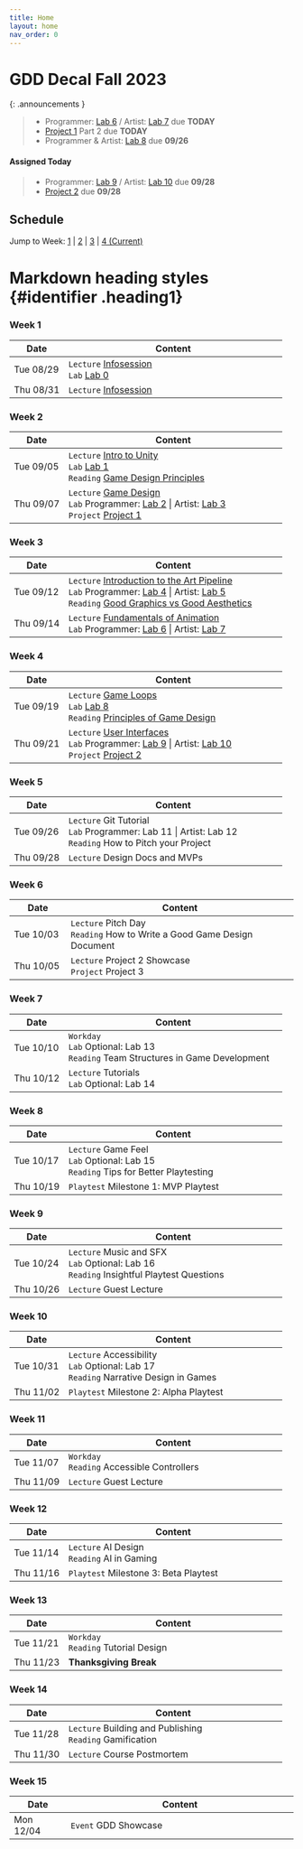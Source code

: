 ```yaml
---
title: Home
layout: home
nav_order: 0
---
```


# GDD Decal Fall 2023

{: .announcements }
> * Programmer: [Lab 6] / Artist: [Lab 7] due **TODAY**
> * [Project 1] Part 2 due **TODAY**
> * Programmer & Artist: [Lab 8] due **09/26**
#### Assigned Today
> * Programmer: [Lab 9] / Artist: [Lab 10] due **09/28**
> * [Project 2] due **09/28**

## Schedule

Jump to Week: [1](#week-1) \| [2](#week-2) \| [3](#week-3) \| [4 (Current)](#week-4)

<!-- \| [4](#week-4) \| [5](#week-5) \| [6](#week-6) \| [7](#week-7) \| 
[8](#week-8) \| [9](#week-9) \| [10](#week-10) \| [11](#week-11) \| [12](#week-12) \| [13](#week-13) \| [14](#week-14) -->

<style>
  table th:first-of-type {
      width: 20% !important;
  }
  table th:nth-of-type(2) {
      width: 80% !important;
  }
  .heading1 {
    color: red !important;
    font-weight:700 !important;
    font-size: 35px !important; 
  }
</style>

# Markdown heading styles {#identifier .heading1}

### <a id="week-1"></a> Week 1

| Date  | Content                                                                                                                           |
|-------|-------------------------------------------------------------------------------------------------------------------------------------------|
| Tue 08/29 | `Lecture` [Infosession] <br/> `Lab` [Lab 0] |
| Thu 08/31 | `Lecture` [Infosession] |

### <a id="week-2"></a> Week 2

| Date  | Content                                                                                                                           |
|-------|-------------------------------------------------------------------------------------------------------------------------------------------|
| Tue 09/05 | `Lecture` [Intro to Unity] <br/> `Lab` [Lab 1] <br/> `Reading` [Game Design Principles] |
| Thu 09/07 | `Lecture` [Game Design] <br/> `Lab` Programmer: [Lab 2] \| Artist: [Lab 3] <br/> `Project` [Project 1] |

### <a id="week-3"></a> Week 3

| Date  | Content                                                                                                                           |
|-------|-------------------------------------------------------------------------------------------------------------------------------------------|
| Tue 09/12 | `Lecture` [Introduction to the Art Pipeline] <br/> `Lab` Programmer: [Lab 4] \| Artist: [Lab 5] <br/> `Reading` [Good Graphics vs Good Aesthetics] |
| Thu 09/14 | `Lecture` [Fundamentals of Animation] <br/> `Lab` Programmer: [Lab 6] \| Artist: [Lab 7] |

### <a id="week-4"></a> Week 4

| Date  | Content                                                                                                                           |
|-------|-------------------------------------------------------------------------------------------------------------------------------------------|
| Tue 09/19 | `Lecture` [Game Loops] <br/> `Lab` [Lab 8] <br/> `Reading` [Principles of Game Design] |
| Thu 09/21 | `Lecture` [User Interfaces] <br/> `Lab` Programmer: [Lab 9] \| Artist: [Lab 10] <br/> `Project` [Project 2] |

### <a id="week-5"></a> Week 5

| Date  | Content                                                                                                                           |
|-------|-------------------------------------------------------------------------------------------------------------------------------------------|
| Tue 09/26 | `Lecture` Git Tutorial <br/> `Lab` Programmer: Lab 11 \| Artist: Lab 12 <br/> `Reading` How to Pitch your Project |
| Thu 09/28 | `Lecture` Design Docs and MVPs |

### <a id="week-6"></a> Week 6

| Date  | Content                                                                                                                           |
|-------|-------------------------------------------------------------------------------------------------------------------------------------------|
| Tue 10/03 | `Lecture` Pitch Day <br/> `Reading` How to Write a Good Game Design Document |
| Thu 10/05 | `Lecture` Project 2 Showcase <br/> `Project` Project 3 |

### <a id="week-7"></a> Week 7

| Date  | Content                                                                                                                           |
|-------|-------------------------------------------------------------------------------------------------------------------------------------------|
| Tue 10/10 | `Workday` <br/> `Lab` Optional: Lab 13 <br/> `Reading` Team Structures in Game Development |
| Thu 10/12 | `Lecture` Tutorials <br/> `Lab` Optional: Lab 14 |

### <a id="week-8"></a> Week 8

| Date  | Content                                                                                                                           |
|-------|-------------------------------------------------------------------------------------------------------------------------------------------|
| Tue 10/17 | `Lecture` Game Feel <br/> `Lab` Optional: Lab 15 <br/> `Reading` Tips for Better Playtesting |
| Thu 10/19 | `Playtest` Milestone 1: MVP Playtest |

### <a id="week-9"></a> Week 9

| Date  | Content                                                                                                                           |
|-------|-------------------------------------------------------------------------------------------------------------------------------------------|
| Tue 10/24 | `Lecture` Music and SFX <br/> `Lab` Optional: Lab 16 <br/> `Reading` Insightful Playtest Questions |
| Thu 10/26 | `Lecture` Guest Lecture |

### <a id="week-10"></a> Week 10

| Date  | Content                                                                                                                           |
|-------|-------------------------------------------------------------------------------------------------------------------------------------------|
| Tue 10/31 | `Lecture` Accessibility <br/> `Lab` Optional: Lab 17 <br/> `Reading` Narrative Design in Games |
| Thu 11/02 | `Playtest` Milestone 2: Alpha Playtest |

### <a id="week-11"></a> Week 11

| Date  | Content                                                                                                                           |
|-------|-------------------------------------------------------------------------------------------------------------------------------------------|
| Tue 11/07 | `Workday` <br/> `Reading` Accessible Controllers |
| Thu 11/09 | `Lecture` Guest Lecture |

### <a id="week-12"></a> Week 12

| Date  | Content                                                                                                                           |
|-------|-------------------------------------------------------------------------------------------------------------------------------------------|
| Tue 11/14 | `Lecture` AI Design <br/> `Reading` AI in Gaming |
| Thu 11/16 | `Playtest` Milestone 3: Beta Playtest |

### <a id="week-13"></a> Week 13

| Date  | Content                                                                                                                           |
|-------|-------------------------------------------------------------------------------------------------------------------------------------------|
| Tue 11/21 | `Workday` <br/> `Reading` Tutorial Design |
| Thu 11/23 | **Thanksgiving Break** |

### <a id="week-14"></a> Week 14

| Date  | Content                                                                                                                           |
|-------|-------------------------------------------------------------------------------------------------------------------------------------------|
| Tue 11/28 | `Lecture` Building and Publishing <br/> `Reading` Gamification |
| Thu 11/30 | `Lecture` Course Postmortem |

### Week 15

| Date  | Content                                                                                                                           |
|-------|-------------------------------------------------------------------------------------------------------------------------------------------|
| Mon 12/04 | `Event` GDD Showcase |

<!-- | Wk.   | Date  | Lecture                          | Readings                            | Labs                                       | Projects    |
|-------|-------|----------------------------------|-------------------------------------|--------------------------------------------|-------------|
| Week 1 |
| W1D1  | 08/29 | [Infosession]                    |                                     | [Lab 0]                                    |             |
| W1D2  | 08/31 | [Infosession]                  |                                     |                                     |             |
| W2D1  | 09/05 | [Intro to Unity]                | [Game Design Principles]            | [Lab 1]                                    |             |
| W2D2  | 09/07 | Game Design                    |                                     | Programmer: [Lab 2] <br/> Artist: [Lab 3]  | [Project 1] |
| W3D1  | 09/12 | Introduction to the Art Pipeline | Good Graphics vs Good Aesthetics | Programmer: Lab 4 <br/> Artist: Lab 5  |             |
| W3D2  | 09/14 | Fundamentals of Animation      |                                     | Programmer: Lab 6 <br/> Artist: Lab 7  |             |
| W4D1  | 09/19 | Game Loops                     | Principles of Game Design         | Lab 8                                    |             |
| W4D2  | 09/21 | User Interfaces                |                                     | Programmer: Lab 9 <br/> Artist: Lab 10 | Project 2 |
| W5D1  | 09/26 | Git Tutorial                   | How to Pitch your Project         | Programmer: Lab 11 <br/> Artist: Lab 12|             |
| W5D2  | 09/28 | Design Docs and MVPs           |                                     |                                            |             |
| W6D1  | 10/03 | Pitch Day                      | How to Write a Good Game Design Document |                                    |             |
| W6D2  | 10/05 | Project 2 Showcase             |                                     |                                            | Project 3 |
| W7D1  | 10/10 | Workday                        | Team Structures in Game Development | Optional: Lab 13                         |             |
| W7D2  | 10/12 | Tutorials                      |                                     | Optional: Lab 14                         |             |
| W8D1  | 10/17 | Game Feel                      | Tips for Better Playtesting       | Optional: Lab 15                         |             |
| W8D2  | 10/19 | Milestone 1: MVP Playtest        |                                     |                                            |             |
| W9D1  | 10/24 | Music and SFX                  | Insightful Playtest Questions     | Optional: Lab 16                         |             |
| W9D2  | 10/26 | Guest Lecture                 |                                     |                                            |             |
| W10D1 | 10/31 | Accessibility                  | Narrative Design in Games         | Optional: Lab 17                         |             |
| W10D2 | 11/02 | Milestone 2: Alpha Playtest      |                                     |                                            |             |
| W11D1 | 11/07 | Workday                        | Accessible Controllers            |                                            |             |
| W11D2 | 11/09 | Guest Lecture                  |                                     |                                            |             |
| W12D1 | 11/14 | AI Design                      | AI in Gaming                      |                                            |             |
| W12D2 | 11/16 | Milestone 3: Beta Playtest       |                                     |                                            |             |
| W13D1 | 11/21 | Workday                        | Tutorial Design                   |                                            |             |
| W13D2 | 11/23 | Thanksgiving Break               |                                     |                                            |             |
| W14D1 | 11/28 | Building and Publishing        | Gamification                      |                                            |             |
| W14D2 | 11/30 | Course Postmortem              |                                     |                                            |             |
| W15D1 | 12/04 | GDD Showcase                     |                                     |                                            |            | -->

[here]: https://tinyurl.com/f23gddapp
[Discord]: http://tinyurl.com/GDDatBerkeley

[Lab 0]: ./pages/labs/lab0/lab0.html
[Lab 1]: ./pages/labs/lab1/lab1.html
[Lab 2]: ./pages/labs/lab2/lab2.html
[Lab 3]: ./pages/labs/lab3/lab3.html
[Lab 4]: ./pages/labs/lab4/lab4.html
[Lab 5]: ./pages/labs/lab5/lab5.html
[Lab 6]: ./pages/labs/lab6/lab6.html
[Lab 7]: ./pages/labs/lab7/lab7.html
[Lab 8]: ./pages/labs/lab8/lab8.html
[Lab 9]: ./pages/labs/lab9/lab9.html
[Lab 10]: ./pages/labs/lab10/lab10.html
[Lab 11]: ./pages/labs/lab11/lab11.html
[Lab 12]: ./pages/labs/lab12/lab12.html
[Lab 13]: ./pages/labs/lab13/lab13.html
[Lab 14]: ./pages/labs/lab14/lab14.html
[Lab 15]: ./pages/labs/lab15/lab15.html
[Lab 16]: ./pages/labs/lab16/lab16.html
[Lab 17]: ./pages/labs/lab17/lab17.html

[Project 1]: ./pages/projects/Projects.html
[Project 2]: ./pages/projects/project2/project2.html
[Project 3]: ./pages/projects/project3/project3.html

[Game Design Principles]: https://www.gamedesigning.org/learn/game-design-principles/ 
[Good Graphics vs Good Aesthetics]: https://gamedevlibrary.com/the-difference-between-good-graphics-and-good-aesthetics-in-video-games-eb012c2e3cbe
[Principles of Game Design]: https://www.gamasutra.com/view/feature/132341/the_13_basic_principles_of_.php?page=2 
[How to Pitch your Project]: http://www.gamasutra.com/view/feature/134571/how_to_pitch_your_project_to_.php 
[How to Write a Good Game Design Document]: https://gamedevelopment.tutsplus.com/articles/how-and-why-to-write-a-great-game-design-document--cms-23545 
[Team Structures in Game Development]: https://www.gamasutra.com/view/feature/130989/team__corporate_structure_is_the_.php  
[Tips for Better Playtesting]: https://www.gamasutra.com/view/feature/185258/best_practices_five_tips_for_.php?print=1
[Insightful Playtest Questions]: http://www.gamasutra.com/blogs/WesleyRockholz/20140418/215819/10_Insightful_Playtest_Questions.php 
[Narrative Design in Games]: http://www.gamasutra.com/blogs/ThomasGrip/20140429/216467/4Layers_A_Narrative_Design_Approach.php 
[Accessible Controllers]: https://www.cnet.com/news/microsofts-new-xbox-adaptive-controller-puts-disabled-players-back-in-the-game/ 
[AI in Gaming]: https://www.gamedesigning.org/gaming/ai-in-gaming/
[Tutorial Design]: https://gamedevelopment.tutsplus.com/tutorials/the-many-ways-to-show-the-player-how-its-done-with-in-game-tutorials--gamedev-400 
[Gamification]: https://www.gamasutra.com/blogs/CalebCompton/20180618/320219/Game_Design_in_Real_Life_Gamification.php

[Infosession]: https://docs.google.com/presentation/d/1a0Sd4CeEbJr5XZjCVahNE_WRogwCHxggq1Pu10Z2-Pk/edit?usp=drive_link
[Intro to Unity]: https://docs.google.com/presentation/d/1z5eJMr9ZptOFKFqSOmnqBtuzRL4mtU-eFMppI3oj_8g/edit?usp=drive_link
[Game Design]: https://docs.google.com/presentation/d/1rcLp94lLWn_NFkKcqyhfhtf1ZSwghD_BuxDP6t_mmdg/edit?usp=drive_link
[Introduction to the Art Pipeline]: https://docs.google.com/presentation/d/11_DEQ9OCzoOfkMoqckLjMdEFKtJLhH0iTMrEWHk4XgI/edit?usp=drive_link
[Fundamentals of Animation]: https://docs.google.com/presentation/d/1FWmoWbJn07mSXCOVcWfiDdSYWvV9L2S6SF92En3QOQg/edit?usp=drive_link
[Game Loops]: https://docs.google.com/presentation/d/1qcTa4jcy2h4TDrAmTcn3kdV2d9X7bCNTXoa4HdQ8ziM/edit?usp=drive_link
[User Interfaces]: https://docs.google.com/presentation/d/1mf9k3ZQxBLTRq01irq64hlTZB0PXb0cuQIRxhm1_4KU/edit?usp=drive_link
[Git Tutorial]: https://docs.google.com/presentation/d/1CNgyW64qSacAchdhFqy_PuAwIlA8sFwhfWEb3dnrquU/edit?usp=drive_link 
[Design Docs and MVPs]: https://docs.google.com/presentation/d/1r4FYWasjGUt2oOQVp5gYr5LQPbOkT95q/edit?usp=drive_link&ouid=100199393940763246714&rtpof=true&sd=true
[Pitch Day]: https://www.google.com/
[Project 2 Showcase]: https://www.google.com/
[Tutorials]: https://docs.google.com/presentation/d/1YT_9C2WHyyyx_IpotHwyMvpdwRekX3we/edit?usp=sharing&ouid=100199393940763246714&rtpof=true&sd=true
[Game Feel]: https://docs.google.com/presentation/d/14jehcjl-PZCyLs4iZ-IKcEU90mxyeUy6vH44gR-NJgA/edit?usp=drive_link
[Milestone 1: MVP Playtest]: https://www.google.com/
[Music and SFX]: https://docs.google.com/presentation/d/17bKI5TqPwzim8xId55EYzl-4dwI_Ga41urHHCN8YZzM/edit?usp=drive_link
[Accessibility]: https://docs.google.com/presentation/d/1BAvT820lHtXss86uSsiW9flzH9gz-ShKFAyhKLqAEFo/edit?usp=drive_link
[Milestone 2: Alpha Playtest]: https://www.google.com/
[AI Design]: https://docs.google.com/presentation/d/1fyick947gM8XYr5-6O_BHv-D4raoMLwe9DDEkQyM9cM/edit?usp=drive_link
[Milestone 3: Beta Playtest]: https://www.google.com/
[Building and Publishing]: https://docs.google.com/presentation/d/1NpOozI9SgG9_Op3k6bJ_LltLWOw27IniFLPNt5bzS-k/edit?usp=drive_link
[Course Postmortem]: https://www.google.com/